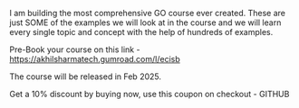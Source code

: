 I am building the most comprehensive GO course ever created.
These are just SOME of the examples we will look at in the course and we will learn every single topic and concept with the help of hundreds of examples.

Pre-Book your course on this link - https://akhilsharmatech.gumroad.com/l/ecisb

The course will be released in Feb 2025.

Get a 10% discount by buying now, use this coupon on checkout - GITHUB